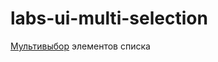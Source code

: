 # labs-ui-multi-selection

[Мультивыбор] элементов списка

[Мультивыбор]:<https://photos.google.com/share/AF1QipMKhy4HlRyjQU_Ff8vG54c6LG3pcqqxfqT5EOS50FBG1D8UiEOii833OrD12T_saA/photo/AF1QipMTCaDN1Sk9XnmEg7QGqA_9-7xp4vV6lKFrBW5s?key=WlYyRnhRQzhGV0ktTFJtc2dFaURMd0hEYnJISkN3>
